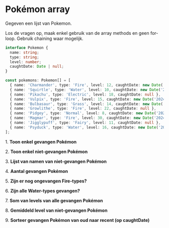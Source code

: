# Pokémon array

Gegeven een lijst van Pokemon.

Los de vragen op, maak enkel gebruik van de array methods en geen for-loop. Gebruik chaining waar mogelijk.

```typescript
interface Pokemon {
  name: string;
  type: string;
  level: number;
  caughtDate: Date | null;
}

const pokemons: Pokemon[] = [
  { name: 'Charmander', type: 'Fire', level: 12, caughtDate: new Date('2024-01-10') },
  { name: 'Squirtle', type: 'Water', level: 10, caughtDate: new Date('2024-02-15') },
  { name: 'Pikachu', type: 'Electric', level: 18, caughtDate: null },
  { name: 'Vulpix', type: 'Fire', level: 15, caughtDate: new Date('2024-03-05') },
  { name: 'Bulbasaur', type: 'Grass', level: 14, caughtDate: new Date('2024-04-01') },
  { name: 'Growlithe', type: 'Fire', level: 22, caughtDate: null },
  { name: 'Pidgey', type: 'Normal', level: 8, caughtDate: new Date('2024-05-01') },
  { name: 'Magmar', type: 'Fire', level: 30, caughtDate: new Date('2024-01-25') },
  { name: 'Jigglypuff', type: 'Fairy', level: 11, caughtDate: null },
  { name: 'Psyduck', type: 'Water', level: 16, caughtDate: new Date('2024-03-20') }
];

```

1\. **Toon enkel gevangen Pokémon**

2\. **Toon enkel niet-gevangen Pokémon**

3\. **Lijst van namen van niet-gevangen Pokémon**

4\. **Aantal gevangen Pokémon**

5\. **Zijn er nog ongevangen Fire-types?**

6\. **Zijn alle Water-types gevangen?**

7\. **Som van levels van alle gevangen Pokémon**

8\. **Gemiddeld level van niet-gevangen Pokémon**

9\. **Sorteer gevangen Pokémon van oud naar recent (op caughtDate)**
